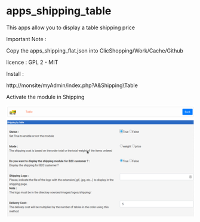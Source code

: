 # apps_shipping_table

This apps allow you to display a table shipping price


Important Note :

Copy the apps_shipping_flat.json into ClicShopping/Work/Cache/Github

licence  : GPL 2 - MIT

Install :

http://monsite/myAdmin/index.php?A&Shipping\Table

Activate the module in Shipping


![image](https://github.com/ClicShoppingOfficialModulesV3/apps_shipping_table/blob/master/ModuleInfosJson/table.png)


